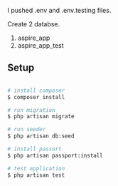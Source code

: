 I pushed  .env and .env.testing files.

Create 2 databse.
1) aspire_app
2) aspire_app_test

## Setup

```bash

# install composer
$ composer install

# run migration 
$ php artisan migrate

# run seeder 
$ php artisan db:seed

# install passort
$ php artisan passport:install

# test application
$ php artisan test

```

